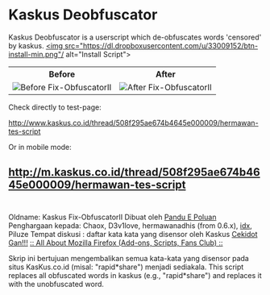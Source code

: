 # Kaskus Deobfuscator
Kaskus Deobfuscator is a userscript which de-obfuscates words 'censored' by kaskus. 
 <a class="btn btn-primary" href="kaskusfixobfuscatorii.user.js?raw=true"><img src="https://dl.dropboxusercontent.com/u/33009152/btn-install-min.png"/ alt="Install Script"></a>

<table>
<tr>
 <th>Before</th>
 <th>After</th>
</tr>
<tr>
 <td><img alt="Before Fix-ObfuscatorII" src="https://dl.dropboxusercontent.com/u/33009152/deobfuscator/ss-deobf-before-min.png"/></td>
 <td><img alt="After Fix-ObfuscatorII" src="https://dl.dropboxusercontent.com/u/33009152/deobfuscator/ss-deobf-after-min.png"/></td>
</tr>
</table>

Check directly to test-page:

 http://www.kaskus.co.id/thread/508f295ae674b4645e000009/hermawan-tes-script
 
Or in mobile mode:

 http://m.kaskus.co.id/thread/508f295ae674b4645e000009/hermawan-tes-script
<br/>
<br/>
---

Oldname: Kaskus Fix-ObfuscatorII 
Dibuat oleh [Pandu E Poluan](http://userscripts.org/users/71414/)
Penghargaan kepada: Chaox, D3v1love, hermawanadhis (from 0.6.x), [idx](http://code.google.com/p/dev-kaskus-quick-reply), Piluze
Tempat diskusi    : daftar kata kata yang disensor oleh Kaskus [Cekidot Gan!!!](http://www.kaskus.co.id/thread/000000000000000004492393/daftar-kata-kata-yang-disensor-oleh-kaskus-cekidot-gan/)
                    [:: All About Mozilla Firefox (Add-ons, Scripts, Fans Club) ::](http://www.kaskus.co.id/thread/000000000000000016414069/all-about-mozilla-firefox-add-ons-scripts-fans-club--part-3)

Skrip ini bertujuan mengembalikan semua kata-kata yang disensor pada situs KasKus.co.id (misal: "rapid&#42;share") menjadi sediakala.
This script replaces all obfuscated words in kaskus (e.g., "rapid&#42;share") and replaces it with the unobfuscated word.
